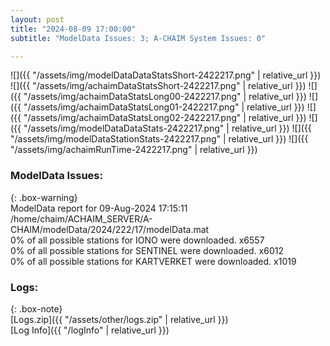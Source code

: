 ```yaml
---
layout: post
title: "2024-08-09 17:00:00"
subtitle: "ModelData Issues: 3; A-CHAIM System Issues: 0"

---
```


![]({{ "/assets/img/modelDataDataStatsShort-2422217.png" | relative_url }})
![]({{ "/assets/img/achaimDataStatsShort-2422217.png" | relative_url }})
![]({{ "/assets/img/achaimDataStatsLong00-2422217.png" | relative_url }})
![]({{ "/assets/img/achaimDataStatsLong01-2422217.png" | relative_url }})
![]({{ "/assets/img/achaimDataStatsLong02-2422217.png" | relative_url }})
![]({{ "/assets/img/modelDataDataStats-2422217.png" | relative_url }})
![]({{ "/assets/img/modelDataStationStats-2422217.png" | relative_url }})
![]({{ "/assets/img/achaimRunTime-2422217.png" | relative_url }})


### ModelData Issues:  
  
{: .box-warning}  
 ModelData report for 09-Aug-2024 17:15:11   
 /home/chaim/ACHAIM_SERVER/A-CHAIM/modelData/2024/222/17/modelData.mat   
 0% of all possible stations for IONO were downloaded. x6557   
 0% of all possible stations for SENTINEL were downloaded. x6012   
 0% of all possible stations for KARTVERKET were downloaded. x1019   
  


### Logs:  
  
{: .box-note}  
[Logs.zip]({{ "/assets/other/logs.zip" | relative_url }})  
[Log Info]({{ "/logInfo" | relative_url }})  
